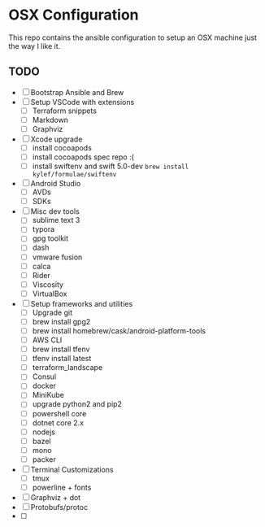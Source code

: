 # OSX Configuration

This repo contains the ansible configuration to setup an OSX machine just the way I like it.

## TODO

- [ ] Bootstrap Ansible and Brew
- [ ] Setup VSCode with extensions
  - [ ] Terraform snippets
  - [ ] Markdown
  - [ ] Graphviz
- [ ] Xcode upgrade
  - [ ] install cocoapods
  - [ ] install cocoapods spec repo :(
  - [ ] install swiftenv and swift 5.0-dev `brew install kylef/formulae/swiftenv`
- [ ] Android Studio
  - [ ] AVDs
  - [ ] SDKs
- [ ] Misc dev tools
  - [ ] sublime text 3
  - [ ] typora
  - [ ] gpg toolkit
  - [ ] dash
  - [ ] vmware fusion
  - [ ] calca
  - [ ] Rider
  - [ ] Viscosity
  - [ ] VirtualBox
- [ ] Setup frameworks and utilities
  - [ ] Upgrade git
  - [ ] brew install gpg2
  - [ ] brew install homebrew/cask/android-platform-tools
  - [ ] AWS CLI
  - [ ] brew install tfenv
  - [ ] tfenv install latest
  - [ ] terraform_landscape
  - [ ] Consul
  - [ ] docker
  - [ ] MiniKube
  - [ ] upgrade python2 and pip2
  - [ ] powershell core
  - [ ] dotnet core 2.x
  - [ ] nodejs
  - [ ] bazel
  - [ ] mono
  - [ ] packer
- [ ] Terminal Customizations
  - [ ] tmux
  - [ ] powerline + fonts
- [ ] Graphviz + dot
- [ ] Protobufs/protoc
- [ ]
